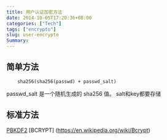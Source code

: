 ```yaml
---
title: 用户认证加密方法
date: 2014-10-05T17:20:36+08:00
categories: ["Tech"]
tags: ["encrypto"]
slug: user-encrypto
Summary:
---
```


## 简单方法
		sha256(sha256(passwd) + passwd_salt)

passwd_salt 是一个随机生成的 sha256 值。
salt和key都要存储

## 标准方法 
[PBKDF2](https://en.wikipedia.org/wiki/PBKDF2)
[BCRYPT] (https://en.wikipedia.org/wiki/Bcrypt)